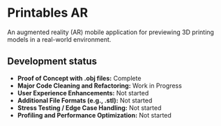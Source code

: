 # Printables AR

An augmented reality (AR) mobile application for previewing 3D printing models in a real-world environment.


## Development status

- **Proof of Concept with .obj files:** Complete
- **Major Code Cleaning and Refactoring:** Work in Progress
- **User Experience Enhancements:** Not started
- **Additional File Formats (e.g., .stl):** Not started
- **Stress Testing / Edge Case Handling:** Not started
- **Profiling and Performance Optimization:** Not started



